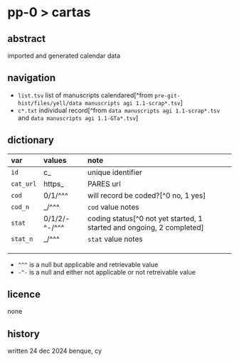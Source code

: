 # pp-0 > cartas
## abstract
imported and generated calendar data
## navigation
- `list.tsv` list of manuscripts calendared[^from `pre-git-hist/files/yell/data manuscripts agi 1.1-scrap*.tsv`]
- `c*.txt` individual record[^from `data manuscripts agi 1.1-scrap*.tsv` and `data manuscripts agi 1.1-GTa*.tsv`]
## dictionary

| var | values | note |
|:--|:--|:--|
| `id` | c_ | unique identifier |
| `cat_url` | https_ | PARES url |
| `cod` | 0/1/^^^ | will record be coded?[^0 no, 1 yes] |
| `cod_n` | _/^^^ | `cod` value notes |
| `stat` | 0/1/2/\-^-/^^^ | coding status[^0 not yet started, 1 started and ongoing, 2 completed] |
| `stat_n` | _/^^^ | `stat` value notes |
|  |  |  |
|  |  |  |
|  |  |  |

- `^^^` is a null but applicable and retrievable value
- `-^-` is a null and either not applicable or not retreivable value

## licence
none
## history
written 24 dec 2024 benque, cy